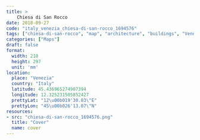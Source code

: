 ```yaml
---
title: > 
    Chiesa di San Rocco
date: 2018-09-27
code: "italy_venezia_chiesa-di-san-rocco_1694576"
tags: ["chiesa-di-san-rocco", "map", "architecture", "buildings", "Venezia", "Italy"]
categories: ["Maps"]
draft: false
format:
  width: 210
  height: 297
  unit: 'mm'
location:
  place: "Venezia"
  country: "Italy"
  latitude: 45.436965274907394
  longitude: 12.325231505852427
  prettyLat: "12\u00b019'30.83\"E"
  prettyLon: "45\u00b026'13.07\"N"
resources:
- src: "chiesa-di-san-rocco_1694576.png"
  title: "Cover"
  name: cover
---
```

